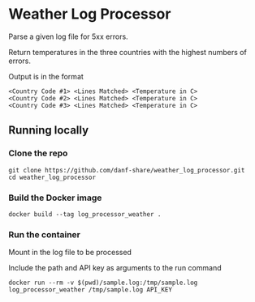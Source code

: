 # Weather Log Processor

Parse a given log file for 5xx errors.

Return temperatures in the three countries with the highest numbers of errors.

Output is in the format

```
<Country Code #1> <Lines Matched> <Temperature in C>
<Country Code #2> <Lines Matched> <Temperature in C>
<Country Code #3> <Lines Matched> <Temperature in C>
```

## Running locally

### Clone the repo
```
git clone https://github.com/danf-share/weather_log_processor.git
cd weather_log_processor
```

### Build the Docker image
```
docker build --tag log_processor_weather .
```

### Run the container
Mount in the log file to be processed

Include the path and API key as arguments to the run command
```
docker run --rm -v $(pwd)/sample.log:/tmp/sample.log log_processor_weather /tmp/sample.log API_KEY
```
